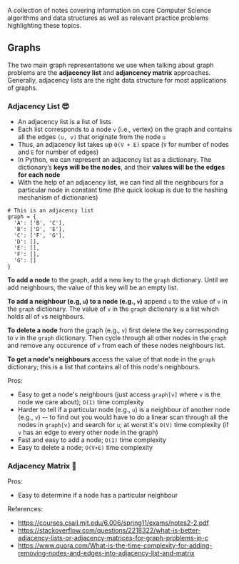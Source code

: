 A collection of notes covering information on core Computer Science algorithms and data structures as well as relevant practice problems highlighting these topics.

## Graphs 

The two main graph representations we use when talking about graph problems are the **adjacency list** and **adjancency matrix** approaches. Generally, adjacency lists are the right data structure for most applications of graphs.

### Adjacency List 😎

- An adjacency list is a list of lists
- Each list corresponds to a node `v` (i.e., vertex) on the graph and contains all the edges `(u, v)` that originate from the node `u`
- Thus, an adjacency list takes up `O(V + E)` space (`V` for number of nodes and `E` for number of edges)
- In Python, we can represent an adjacency list as a dictionary. The dictionary’s **keys will be the nodes**, and their **values will be the edges for each node**
- With the help of an adjacency list, we can find all the neighbours for a particular node in constant time (the quick lookup is due to the hashing mechanism of dictionaries)

```code
# This is an adjacency list
graph = {
  'A': ['B', 'C'],
  'B': ['D', 'E'],
  'C': ['F', 'G'],
  'D': [],
  'E': [],
  'F': [],
  'G': []
}
```

**To add a node** to the graph, add a new key to the `graph` dictionary. Until we add neighbours, the value of this key will be an empty list.

**To add a neighbour (e.g, `u`) to a node (e.g., `v`)** append `u` to the value of `v` in the `graph` dictionary. The value of `v` in the `graph` dictionary is a list which holds all of `v`s neighbours.

**To delete a node** from the graph (e.g., `v`) first delete the key corresponding to `v` in the `graph` dictionary. Then cycle through all other nodes in the `graph` and remove any occurence of `v` from each of these nodes neighbours list.

**To get a node's neighbours** access the value of that node in the `graph` dictionary; this is a list that contains all of this node's neighbours.

Pros:
- Easy to get a node's neighbours (just access `graph[v]` where `v` is the node we care about); `O(1)` time complexity
- Harder to tell if a particular node (e.g., `u`) is a neighbour of another node (e.g., `v`) -- to find out you would have to do a linear scan through all the nodes in `graph[v]` and search for `u`; at worst it's `O(V)` time complexity (if `v` has an edge to every other node in the graph)
- Fast and easy to add a node; `O(1)` time complexity
- Easy to delete a node; `O(V+E)` time complexity

### Adjacency Matrix 🧐

Pros:
- Easy to determine if a node has a particular neighbour

References:
- https://courses.csail.mit.edu/6.006/spring11/exams/notes2-2.pdf
- https://stackoverflow.com/questions/2218322/what-is-better-adjacency-lists-or-adjacency-matrices-for-graph-problems-in-c
- https://www.quora.com/What-is-the-time-complexity-for-adding-removing-nodes-and-edges-into-adjacency-list-and-matrix
